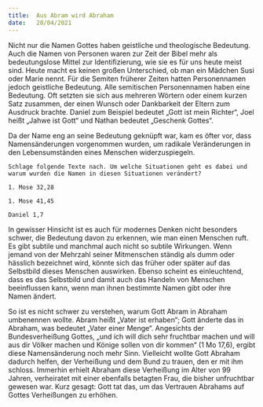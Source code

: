 ```yaml
---
title:  Aus Abram wird Abraham
date:   20/04/2021
---
```


Nicht nur die Namen Gottes haben geistliche und theologische Bedeutung. Auch die Namen von Personen waren zur Zeit der Bibel mehr als bedeutungslose Mittel zur Identifizierung, wie sie es für uns heute meist sind. Heute macht es keinen großen Unterschied, ob man ein Mädchen Susi oder Marie nennt. Für die Semiten früherer Zeiten hatten Personennamen jedoch geistliche Bedeutung. Alle semitischen Personennamen haben eine Bedeutung. Oft setzten sie sich aus mehreren Wörtern oder einem kurzen Satz zusammen, der einen Wunsch oder Dankbarkeit der Eltern zum Ausdruck brachte. Daniel zum Beispiel bedeutet „Gott ist mein Richter“, Joel heißt „Jahwe ist Gott“ und Nathan bedeutet „Geschenk Gottes“.

Da der Name eng an seine Bedeutung geknüpft war, kam es öfter vor, dass Namensänderungen vorgenommen wurden, um radikale Veränderungen in den Lebensumständen eines Menschen widerzuspiegeln.

`Schlage folgende Texte nach. Um welche Situationen geht es dabei und warum wurden die Namen in diesen Situationen verändert?`

`1. Mose 32,28`

`1. Mose 41,45`

`Daniel 1,7`

In gewisser Hinsicht ist es auch für modernes Denken nicht besonders schwer, die Bedeutung davon zu erkennen, wie man einen Menschen ruft. Es gibt subtile und manchmal auch nicht so subtile Wirkungen. Wenn jemand von der Mehrzahl seiner Mitmenschen ständig als dumm oder hässlich bezeichnet wird, könnte sich das früher oder später auf das Selbstbild dieses Menschen auswirken. Ebenso scheint es einleuchtend, dass es das Selbstbild und damit auch das Handeln von Menschen beeinflussen kann, wenn man ihnen bestimmte Namen gibt oder ihre Namen ändert.

So ist es nicht schwer zu verstehen, warum Gott Abram in Abraham umbenennen wollte. Abram heißt „Vater ist erhaben“; Gott änderte das in Abraham, was bedeutet „Vater einer Menge“. Angesichts der Bundesverheißung Gottes, „und ich will dich sehr fruchtbar machen und will aus dir Völker machen und Könige sollen von dir kommen“ (1 Mo 17,6), ergibt diese Namensänderung noch mehr Sinn. Vielleicht wollte Gott Abraham dadurch helfen, der Verheißung und dem Bund zu trauen, den er mit ihm schloss. Immerhin erhielt Abraham diese Verheißung im Alter von 99 Jahren, verheiratet mit einer ebenfalls betagten Frau, die bisher unfruchtbar gewesen war. Kurz gesagt: Gott tat das, um das Vertrauen Abrahams auf Gottes Verheißungen zu erhöhen.
